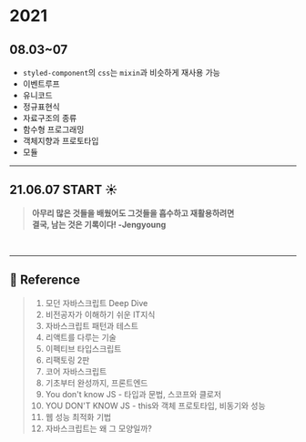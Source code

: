 # **2021**

## **08.03~07**

- `styled-component`의 `css`는 `mixin`과 비슷하게 재사용 가능
- 이벤트루프
- 유니코드
- 정규표현식
- 자료구조의 종류
- 함수형 프로그래밍
- 객체지향과 프로토타입
- 모듈

---

## **21.06.07 START ☀**

> **아무리 많은 것들을 배웠어도 그것들을 흡수하고 재활용하려면 </br>결국, 남는 것은 기록이다! -Jengyoung**

</br>

---

## **📗 Reference**

> 1. 모던 자바스크립트 Deep Dive
> 2. 비전공자가 이해하기 쉬운 IT지식
> 3. 자바스크립트 패턴과 테스트
> 4. 리액트를 다루는 기술
> 5. 이펙티브 타입스크립트
> 6. 리팩토링 2판
> 7. 코어 자바스크립트
> 8. 기초부터 완성까지, 프론트엔드
> 9. You don't know JS - 타입과 문법, 스코프와 클로저
> 10. YOU DON'T KNOW JS - this와 객체 프로토타입, 비동기와 성능
> 11. 웹 성능 최적화 기법
> 12. 자바스크립트는 왜 그 모양일까?
